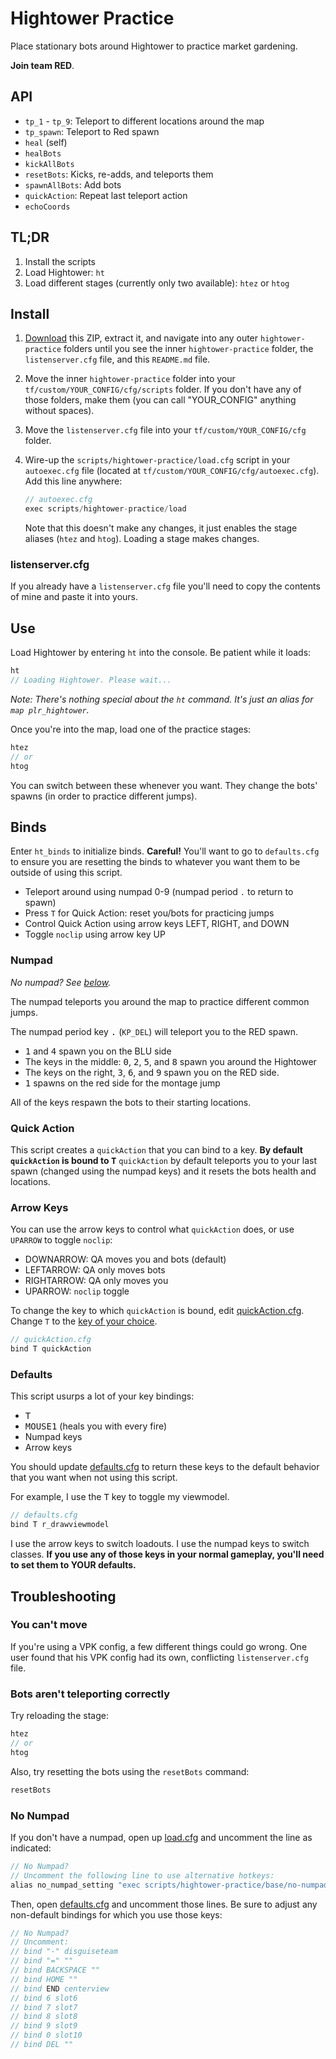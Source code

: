 # Hightower Practice

Place stationary bots around Hightower to practice market gardening.

**Join team RED**.

## API

- `tp_1` - `tp_9`: Teleport to different locations around the map
- `tp_spawn`: Teleport to Red spawn
- `heal` (self)
- `healBots`
- `kickAllBots`
- `resetBots`: Kicks, re-adds, and teleports them
- `spawnAllBots`: Add bots
- `quickAction`: Repeat last teleport action
- `echoCoords`

## TL;DR

1. Install the scripts
1. Load Hightower: `ht`
1. Load different stages (currently only two available): `htez` or `htog`

## Install

1. [Download](https://github.com/rufio-tf2/hightower-practice/archive/master.zip) this ZIP, extract it, and navigate into any outer `hightower-practice` folders until you see the inner `hightower-practice` folder, the `listenserver.cfg` file, and this `README.md` file.
1. Move the inner `hightower-practice` folder into your `tf/custom/YOUR_CONFIG/cfg/scripts` folder. If you don't have any of those folders, make them (you can call "YOUR_CONFIG" anything without spaces).
1. Move the `listenserver.cfg` file into your `tf/custom/YOUR_CONFIG/cfg` folder.
1. Wire-up the `scripts/hightower-practice/load.cfg` script in your `autoexec.cfg` file (located at `tf/custom/YOUR_CONFIG/cfg/autoexec.cfg`). Add this line anywhere:

   ```go
   // autoexec.cfg
   exec scripts/hightower-practice/load
   ```

   Note that this doesn't make any changes, it just enables the stage aliases (`htez` and `htog`). Loading a stage makes changes.

### listenserver.cfg

If you already have a `listenserver.cfg` file you'll need to copy the contents of mine and paste it into yours.

## Use

Load Hightower by entering `ht` into the console. Be patient while it loads:

```go
ht
// Loading Hightower. Please wait...
```

_Note: There's nothing special about the `ht` command. It's just an alias for `map plr_hightower`._

Once you're into the map, load one of the practice stages:

```go
htez
// or
htog
```

You can switch between these whenever you want. They change the bots' spawns (in order to practice different jumps).

## Binds

Enter `ht_binds` to initialize binds. **Careful!** You'll want to go to `defaults.cfg` to ensure you are resetting the binds to whatever you want them to be outside of using this script.

- Teleport around using numpad 0-9 (numpad period `.` to return to spawn)
- Press `T` for Quick Action: reset you/bots for practicing jumps
- Control Quick Action using arrow keys LEFT, RIGHT, and DOWN
- Toggle `noclip` using arrow key UP

### Numpad

_No numpad? See [below](#no-numpad)._

The numpad teleports you around the map to practice different common jumps.

The numpad period key <kbd>.</kbd> (`KP_DEL`) will teleport you to the RED spawn.

- <kbd>1</kbd> and <kbd>4</kbd> spawn you on the BLU side
- The keys in the middle: <kbd>0</kbd>, <kbd>2</kbd>, <kbd>5</kbd>, and <kbd>8</kbd> spawn you around the Hightower
- The keys on the right, <kbd>3</kbd>, <kbd>6</kbd>, and <kbd>9</kbd> spawn you on the RED side.
- <kbd>1</kbd> spawns on the red side for the montage jump

All of the keys respawn the bots to their starting locations.

### Quick Action

This script creates a `quickAction` that you can bind to a key. **By default `quickAction` is bound to <kbd>T</kbd>** `quickAction` by default teleports you to your last spawn (changed using the numpad keys) and it resets the bots health and locations.

### Arrow Keys

You can use the arrow keys to control what `quickAction` does, or use `UPARROW` to toggle `noclip`:

- DOWNARROW: QA moves you and bots (default)
- LEFTARROW: QA only moves bots
- RIGHTARROW: QA only moves you
- UPARROW: `noclip` toggle

To change the key to which `quickAction` is bound, edit [quickAction.cfg](./base/quickAction.cfg). Change `T` to the [key of your choice](https://wiki.teamfortress.com/wiki/Scripting#List_of_key_names).

```go
// quickAction.cfg
bind T quickAction
```

### Defaults

This script usurps a lot of your key bindings:

- <kbd>T</kbd>
- <kbd>MOUSE1</kbd> (heals you with every fire)
- Numpad keys
- Arrow keys

You should update [defaults.cfg](./defaults.cfg) to return these keys to the default behavior that you want when not using this script.

For example, I use the <kbd>T</kbd> key to toggle my viewmodel.

```go
// defaults.cfg
bind T r_drawviewmodel
```

I use the arrow keys to switch loadouts. I use the numpad keys to switch classes. **If you use any of those keys in your normal gameplay, you'll need to set them to YOUR defaults.**

## Troubleshooting

### You can't move

If you're using a VPK config, a few different things could go wrong. One user found that his VPK config had its own, conflicting `listenserver.cfg` file.

### Bots aren't teleporting correctly

Try reloading the stage:

```go
htez
// or
htog
```

Also, try resetting the bots using the `resetBots` command:

```go
resetBots
```

### No Numpad

If you don't have a numpad, open up [load.cfg](./hightower-practice/load.cfg) and uncomment the line as indicated:

```go
// No Numpad?
// Uncomment the following line to use alternative hotkeys:
alias no_numpad_setting "exec scripts/hightower-practice/base/no-numpad; echo NO NUMPAD;"
```

Then, open [defaults.cfg](./hightower-practice/defaults.cfg) and uncomment those lines. Be sure to adjust any non-default bindings for which you use those keys:

```go
// No Numpad?
// Uncomment:
// bind "-" disguiseteam
// bind "=" ""
// bind BACKSPACE ""
// bind HOME ""
// bind END centerview
// bind 6 slot6
// bind 7 slot7
// bind 8 slot8
// bind 9 slot9
// bind 0 slot10
// bind DEL ""
```
